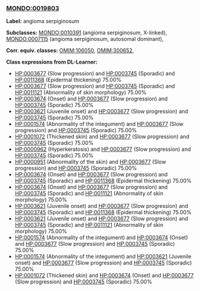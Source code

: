 
### [MONDO:0019803](http://purl.obolibrary.org/obo/MONDO_0019803)
**Label:** angioma serpiginosum

**Subclasses:** [MONDO:0010391](http://purl.obolibrary.org/obo/MONDO_0010391) (angioma serpiginosum, X-linked), [MONDO:0007115](http://purl.obolibrary.org/obo/MONDO_0007115) (angioma serpiginosum, autosomal dominant), 

**Corr. equiv. classes:** [OMIM:106050](http://purl.obolibrary.org/obo/OMIM_106050), [OMIM:300652](http://purl.obolibrary.org/obo/OMIM_300652), 

**Class expressions from DL-Learner:**

- [HP:0003677](http://purl.obolibrary.org/obo/HP_0003677) (Slow progression) and [HP:0003745](http://purl.obolibrary.org/obo/HP_0003745) (Sporadic) and [HP:0011368](http://purl.obolibrary.org/obo/HP_0011368) (Epidermal thickening) 75.00%
- [HP:0003677](http://purl.obolibrary.org/obo/HP_0003677) (Slow progression) and [HP:0003745](http://purl.obolibrary.org/obo/HP_0003745) (Sporadic) and [HP:0011121](http://purl.obolibrary.org/obo/HP_0011121) (Abnormality of skin morphology) 75.00%
- [HP:0003674](http://purl.obolibrary.org/obo/HP_0003674) (Onset) and [HP:0003677](http://purl.obolibrary.org/obo/HP_0003677) (Slow progression) and [HP:0003745](http://purl.obolibrary.org/obo/HP_0003745) (Sporadic) 75.00%
- [HP:0003621](http://purl.obolibrary.org/obo/HP_0003621) (Juvenile onset) and [HP:0003677](http://purl.obolibrary.org/obo/HP_0003677) (Slow progression) and [HP:0003745](http://purl.obolibrary.org/obo/HP_0003745) (Sporadic) 75.00%
- [HP:0001574](http://purl.obolibrary.org/obo/HP_0001574) (Abnormality of the integument) and [HP:0003677](http://purl.obolibrary.org/obo/HP_0003677) (Slow progression) and [HP:0003745](http://purl.obolibrary.org/obo/HP_0003745) (Sporadic) 75.00%
- [HP:0001072](http://purl.obolibrary.org/obo/HP_0001072) (Thickened skin) and [HP:0003677](http://purl.obolibrary.org/obo/HP_0003677) (Slow progression) and [HP:0003745](http://purl.obolibrary.org/obo/HP_0003745) (Sporadic) 75.00%
- [HP:0000962](http://purl.obolibrary.org/obo/HP_0000962) (Hyperkeratosis) and [HP:0003677](http://purl.obolibrary.org/obo/HP_0003677) (Slow progression) and [HP:0003745](http://purl.obolibrary.org/obo/HP_0003745) (Sporadic) 75.00%
- [HP:0000951](http://purl.obolibrary.org/obo/HP_0000951) (Abnormality of the skin) and [HP:0003677](http://purl.obolibrary.org/obo/HP_0003677) (Slow progression) and [HP:0003745](http://purl.obolibrary.org/obo/HP_0003745) (Sporadic) 75.00%
- [HP:0003674](http://purl.obolibrary.org/obo/HP_0003674) (Onset) and [HP:0003677](http://purl.obolibrary.org/obo/HP_0003677) (Slow progression) and [HP:0003745](http://purl.obolibrary.org/obo/HP_0003745) (Sporadic) and [HP:0011368](http://purl.obolibrary.org/obo/HP_0011368) (Epidermal thickening) 75.00%
- [HP:0003674](http://purl.obolibrary.org/obo/HP_0003674) (Onset) and [HP:0003677](http://purl.obolibrary.org/obo/HP_0003677) (Slow progression) and [HP:0003745](http://purl.obolibrary.org/obo/HP_0003745) (Sporadic) and [HP:0011121](http://purl.obolibrary.org/obo/HP_0011121) (Abnormality of skin morphology) 75.00%
- [HP:0003621](http://purl.obolibrary.org/obo/HP_0003621) (Juvenile onset) and [HP:0003677](http://purl.obolibrary.org/obo/HP_0003677) (Slow progression) and [HP:0003745](http://purl.obolibrary.org/obo/HP_0003745) (Sporadic) and [HP:0011368](http://purl.obolibrary.org/obo/HP_0011368) (Epidermal thickening) 75.00%
- [HP:0003621](http://purl.obolibrary.org/obo/HP_0003621) (Juvenile onset) and [HP:0003677](http://purl.obolibrary.org/obo/HP_0003677) (Slow progression) and [HP:0003745](http://purl.obolibrary.org/obo/HP_0003745) (Sporadic) and [HP:0011121](http://purl.obolibrary.org/obo/HP_0011121) (Abnormality of skin morphology) 75.00%
- [HP:0001574](http://purl.obolibrary.org/obo/HP_0001574) (Abnormality of the integument) and [HP:0003674](http://purl.obolibrary.org/obo/HP_0003674) (Onset) and [HP:0003677](http://purl.obolibrary.org/obo/HP_0003677) (Slow progression) and [HP:0003745](http://purl.obolibrary.org/obo/HP_0003745) (Sporadic) 75.00%
- [HP:0001574](http://purl.obolibrary.org/obo/HP_0001574) (Abnormality of the integument) and [HP:0003621](http://purl.obolibrary.org/obo/HP_0003621) (Juvenile onset) and [HP:0003677](http://purl.obolibrary.org/obo/HP_0003677) (Slow progression) and [HP:0003745](http://purl.obolibrary.org/obo/HP_0003745) (Sporadic) 75.00%
- [HP:0001072](http://purl.obolibrary.org/obo/HP_0001072) (Thickened skin) and [HP:0003674](http://purl.obolibrary.org/obo/HP_0003674) (Onset) and [HP:0003677](http://purl.obolibrary.org/obo/HP_0003677) (Slow progression) and [HP:0003745](http://purl.obolibrary.org/obo/HP_0003745) (Sporadic) 75.00%


